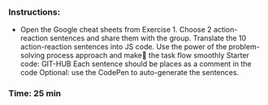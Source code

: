 ### Instructions:
* Open the Google cheat sheets from Exercise 1.
Choose 2 action-reaction sentences and share them with the group.
Translate the 10 action-reaction sentences into JS code.
Use the power of the problem-solving process approach and make the task flow smoothly
Starter code: GIT-HUB
Each sentence should be places as a comment in the code
Optional: use the CodePen to auto-generate the sentences.


### Time: 25 min
